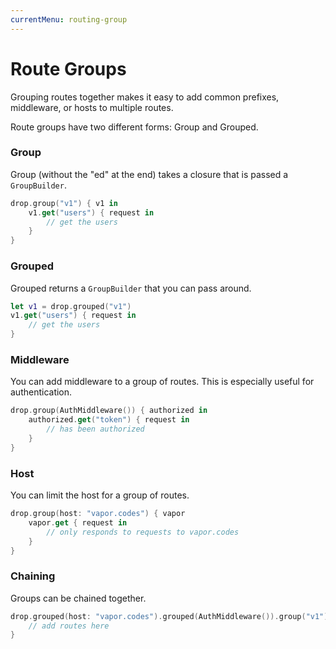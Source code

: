 ```yaml
---
currentMenu: routing-group
---
```


# Route Groups

Grouping routes together makes it easy to add common prefixes, middleware, or hosts to multiple routes.

Route groups have two different forms: Group and Grouped.

### Group

Group (without the "ed" at the end) takes a closure that is passed a `GroupBuilder`.

```swift
drop.group("v1") { v1 in
    v1.get("users") { request in
        // get the users
    }
}
```

### Grouped

Grouped returns a `GroupBuilder` that you can pass around.

```swift
let v1 = drop.grouped("v1")
v1.get("users") { request in
    // get the users
}
```

### Middleware

You can add middleware to a group of routes. This is especially useful for authentication.

```swift
drop.group(AuthMiddleware()) { authorized in 
    authorized.get("token") { request in
        // has been authorized
    }
}
```

### Host

You can limit the host for a group of routes.

```swift
drop.group(host: "vapor.codes") { vapor
    vapor.get { request in
        // only responds to requests to vapor.codes
    }
}
```

### Chaining

Groups can be chained together.

```swift
drop.grouped(host: "vapor.codes").grouped(AuthMiddleware()).group("v1") { authedSecureV1 in
    // add routes here
}
```

